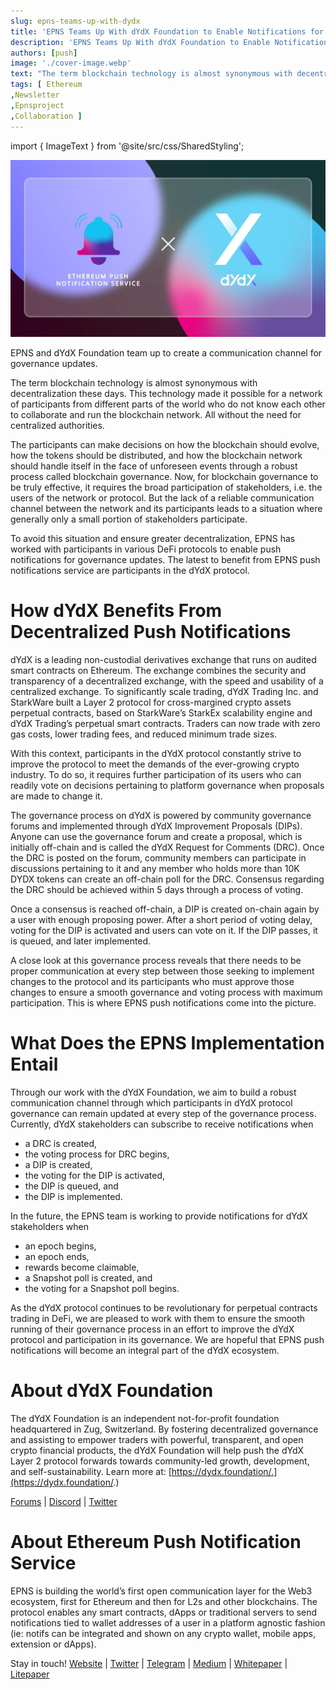 ```yaml
---
slug: epns-teams-up-with-dydx
title: 'EPNS Teams Up With dYdX Foundation to Enable Notifications for Governance Updates'
description: 'EPNS Teams Up With dYdX Foundation to Enable Notifications for Governance Updates'
authors: [push]
image: './cover-image.webp'
text: "The term blockchain technology is almost synonymous with decentralization these days. This technology made it possible for a network of participants from different parts of the world who do not know each other to collaborate and run the blockchain network. All without the need for centralized authorities."
tags: [ Ethereum
,Newsletter
,Epnsproject
,Collaboration ]
---
```

import { ImageText } from '@site/src/css/SharedStyling';

![Cover image of EPNS Teams Up With dYdX Foundation to Enable Notifications for Governance Updates](./cover-image.webp)

<!--truncate-->

EPNS and dYdX Foundation team up to create a communication channel for governance updates.

The term blockchain technology is almost synonymous with decentralization these days. This technology made it possible for a network of participants from different parts of the world who do not know each other to collaborate and run the blockchain network. All without the need for centralized authorities.

The participants can make decisions on how the blockchain should evolve, how the tokens should be distributed, and how the blockchain network should handle itself in the face of unforeseen events through a robust process called blockchain governance. Now, for blockchain governance to be truly effective, it requires the broad participation of stakeholders, i.e. the users of the network or protocol. But the lack of a reliable communication channel between the network and its participants leads to a situation where generally only a small portion of stakeholders participate.

To avoid this situation and ensure greater decentralization, EPNS has worked with participants in various DeFi protocols to enable push notifications for governance updates. The latest to benefit from EPNS push notifications service are participants in the dYdX protocol.

How dYdX Benefits From Decentralized Push Notifications
=======================================================

dYdX is a leading non-custodial derivatives exchange that runs on audited smart contracts on Ethereum. The exchange combines the security and transparency of a decentralized exchange, with the speed and usability of a centralized exchange. To significantly scale trading, dYdX Trading Inc. and StarkWare built a Layer 2 protocol for cross-margined crypto assets perpetual contracts, based on StarkWare’s StarkEx scalability engine and dYdX Trading’s perpetual smart contracts. Traders can now trade with zero gas costs, lower trading fees, and reduced minimum trade sizes.

With this context, participants in the dYdX protocol constantly strive to improve the protocol to meet the demands of the ever-growing crypto industry. To do so, it requires further participation of its users who can readily vote on decisions pertaining to platform governance when proposals are made to change it.

The governance process on dYdX is powered by community governance forums and implemented through dYdX Improvement Proposals (DIPs). Anyone can use the governance forum and create a proposal, which is initially off-chain and is called the dYdX Request for Comments (DRC). Once the DRC is posted on the forum, community members can participate in discussions pertaining to it and any member who holds more than 10K DYDX tokens can create an off-chain poll for the DRC. Consensus regarding the DRC should be achieved within 5 days through a process of voting.

Once a consensus is reached off-chain, a DIP is created on-chain again by a user with enough proposing power. After a short period of voting delay, voting for the DIP is activated and users can vote on it. If the DIP passes, it is queued, and later implemented.

A close look at this governance process reveals that there needs to be proper communication at every step between those seeking to implement changes to the protocol and its participants who must approve those changes to ensure a smooth governance and voting process with maximum participation. This is where EPNS push notifications come into the picture.

What Does the EPNS Implementation Entail
========================================

Through our work with the dYdX Foundation, we aim to build a robust communication channel through which participants in dYdX protocol governance can remain updated at every step of the governance process. Currently, dYdX stakeholders can subscribe to receive notifications when

*   a DRC is created,
*   the voting process for DRC begins,
*   a DIP is created,
*   the voting for the DIP is activated,
*   the DIP is queued, and
*   the DIP is implemented.

In the future, the EPNS team is working to provide notifications for dYdX stakeholders when

*   an epoch begins,
*   an epoch ends,
*   rewards become claimable,
*   a Snapshot poll is created, and
*   the voting for a Snapshot poll begins.

As the dYdX protocol continues to be revolutionary for perpetual contracts trading in DeFi, we are pleased to work with them to ensure the smooth running of their governance process in an effort to improve the dYdX protocol and participation in its governance. We are hopeful that EPNS push notifications will become an integral part of the dYdX ecosystem.

About dYdX Foundation
=====================

The dYdX Foundation is an independent not-for-profit foundation headquartered in Zug, Switzerland. By fostering decentralized governance and assisting to empower traders with powerful, transparent, and open crypto financial products, the dYdX Foundation will help push the dYdX Layer 2 protocol forwards towards community-led growth, development, and self-sustainability. Learn more at: [https://dydx.foundation/.](https://dydx.foundation/.)

[Forums](https://forums.dydx.community/) | [Discord](https://discord.com/invite/Tuze6tY) | [Twitter](https://twitter.com/dydxfoundation)

About Ethereum Push Notification Service
========================================

EPNS is building the world’s first open communication layer for the Web3 ecosystem, first for Ethereum and then for L2s and other blockchains. The protocol enables any smart contracts, dApps or traditional servers to send notifications tied to wallet addresses of a user in a platform agnostic fashion (ie: notifs can be integrated and shown on any crypto wallet, mobile apps, extension or dApps).

Stay in touch! [Website](https://epns.io/) | [Twitter](https://twitter.com/epnsproject) | [Telegram](https://t.me/epnsproject) | [Medium](https://medium.com/ethereum-push-notification-service) | [Whitepaper](https://whitepaper.epns.io/) | [Litepaper](https://medium.com/ethereum-push-notification-service/ethereum-push-notification-service-litepaper-e7ca0a662862)

